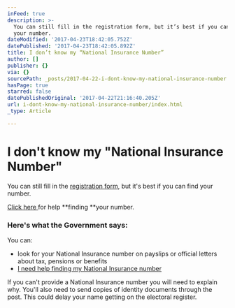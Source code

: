 ```yaml
---
inFeed: true
description: >-
  You can still fill in the registration form, but it’s best if you can find
  your number.
dateModified: '2017-04-23T18:42:05.752Z'
datePublished: '2017-04-23T18:42:05.892Z'
title: I don’t know my “National Insurance Number”
author: []
publisher: {}
via: {}
sourcePath: _posts/2017-04-22-i-dont-know-my-national-insurance-number.md
hasPage: true
starred: false
datePublishedOriginal: '2017-04-22T21:16:40.205Z'
url: i-dont-know-my-national-insurance-number/index.html
_type: Article

---
```

# I don't know my "National Insurance Number"

You can still fill in the [registration form][0], but it's best if you can find your number.

[Click here ][1]for help **finding **your number.

### Here's what the Government says:

You can:

* look for your National Insurance number on payslips or official letters about tax, pensions or benefits
* [I need help finding my National Insurance number][2]

If you can't provide a National Insurance number you will need to explain why. You'll also need to send copies of identity documents through the post. This could delay your name getting on the electoral register.

[0]: https://www.registertovote.service.gov.uk/register-to-vote/country-of-residence "Register to Vote"
[1]: https://www.gov.uk/lost-national-insurance-number "Finding my National Insurance Number"
[2]: https://www.gov.uk/lost-national-insurance-number